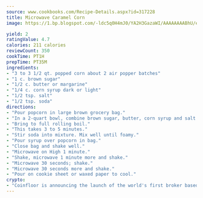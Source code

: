 ```yaml
---
source: www.cookbooks.com/Recipe-Details.aspx?id=317228
title: Microwave Caramel Corn
image: https://1.bp.blogspot.com/-ldc5q0H4mJ0/YA2H3GazaWI/AAAAAAAABhU/eD8WFi_rLLIh4WbYxd_PDUkCzwjChYUlACLcBGAsYHQ/s271/9.png

yield: 2
ratingValue: 4.7
calories: 211 calories
reviewCount: 350
cookTime: PT1H
prepTime: PT35M
ingredients:
- "3 to 3 1/2 qt. popped corn about 2 air popper batches"
- "1 c. brown sugar"
- "1/2 c. butter or margarine"
- "1/4 c. corn syrup dark or light"
- "1/2 tsp. salt"
- "1/2 tsp. soda"
directions:
- "Pour popcorn in large brown grocery bag."
- "In a 2-quart bowl, combine brown sugar, butter, corn syrup and salt."
- "Bring to full rolling boil."
- "This takes 3 to 5 minutes."
- "Stir soda into mixture. Mix well until foamy."
- "Pour syrup over popcorn in bag."
- "Close bag and shake well."
- "Microwave on High 1 minute."
- "Shake, microwave 1 minute more and shake."
- "Microwave 30 seconds; shake."
- "Microwave 30 seconds more and shake."
- "Pour on cookie sheet or waxed paper to cool."
crypto:
- "Coinfloor is announcing the launch of the world's first broker based bitcoin marketplace."
---
```

